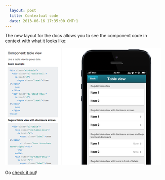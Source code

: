 ```yaml
---
  layout: post
  title: Contextual code
  date: 2013-06-16 17:35:00 GMT+1
---
```


The new layout for the docs allows you to see the component code in context with what it looks like:

<p><img class="shaded" src="/images/blog/contextual-code.png" alt="Contextual code"></p>

Go <a href="/demos">check it out</a>!